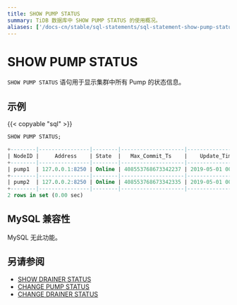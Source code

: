 ```yaml
---
title: SHOW PUMP STATUS
summary: TiDB 数据库中 SHOW PUMP STATUS 的使用概况。
aliases: ['/docs-cn/stable/sql-statements/sql-statement-show-pump-status/','/docs-cn/v4.0/sql-statements/sql-statement-show-pump-status/']
---
```


# SHOW PUMP STATUS

`SHOW PUMP STATUS` 语句用于显示集群中所有 Pump 的状态信息。

## 示例

{{< copyable "sql" >}}

```sql
SHOW PUMP STATUS;
```

```sql
+--------|----------------|--------|--------------------|---------------------|
| NodeID |     Address    | State  |   Max_Commit_Ts    |    Update_Time      |
+--------|----------------|--------|--------------------|---------------------|
| pump1  | 127.0.0.1:8250 | Online | 408553768673342237 | 2019-05-01 00:00:01 |
+--------|----------------|--------|--------------------|---------------------|
| pump2  | 127.0.0.2:8250 | Online | 408553768673342335 | 2019-05-01 00:00:02 |
+--------|----------------|--------|--------------------|---------------------|
2 rows in set (0.00 sec)
```

## MySQL 兼容性

MySQL 无此功能。

## 另请参阅

* [SHOW DRAINER STATUS](/sql-statements/sql-statement-show-drainer-status.md)
* [CHANGE PUMP STATUS](/sql-statements/sql-statement-change-pump.md)
* [CHANGE DRAINER STATUS](/sql-statements/sql-statement-change-drainer.md)
